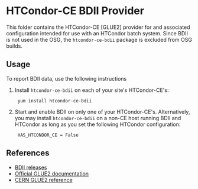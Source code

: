 HTCondor-CE BDII Provider
=========================

This folder contains the HTCondor-CE [GLUE2] provider for and associated configuration intended for use with an HTCondor
batch system.
Since BDII is not used in the OSG, the `htcondor-ce-bdii` package is excluded from OSG builds.

Usage
-----

To report BDII data, use the following instructions

1. Install `htcondor-ce-bdii` on each of your site's HTCondor-CE's:

        yum install htcondor-ce-bdii

1. Start and enable BDII on only one of your HTCondor-CE's.
   Alternatively, you may install `htcondor-ce-bdii` on a non-CE host running BDII and HTCondor as long as you set the
   following HTCondor configuration:

        HAS_HTCONDOR_CE = False

References
----------

- [BDII releases]((http://gridinfo.web.cern.ch/sys-admins/bdii-releases))
- [Official GLUE2 documentation](https://www.ogf.org/documents/GFD.147.pdf)
- [CERN GLUE2 reference](http://glue20.web.cern.ch/glue20/)
